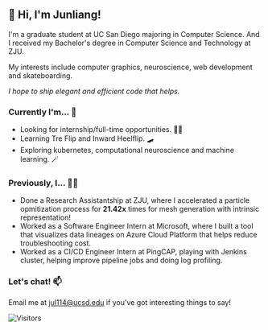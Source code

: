## 👋 Hi, I'm Junliang!

I'm a graduate student at UC San Diego majoring in Computer Science. And I received my Bachelor's degree in Computer Science and Technology at ZJU.

My interests include computer graphics, neuroscience, web development and skateboarding.

*I hope to ship elegant and efficient code that helps.*


### Currently I'm... 🤔
- Looking for internship/full-time opportunities. 🧑‍🏭
- Learning Tre Flip and Inward Heelflip. 🛹
- Exploring kubernetes, computational neuroscience and machine learning. 🪄


### Previously, I... 👨‍💻
- Done a Research Assistantship at ZJU, where I accelerated a particle opmitization process for **21.42x** times for mesh generation with intrinsic representation!
- Worked as a Software Engineer Intern at Microsoft, where I built a tool that visualizes data lineages on Azure Cloud Platform that helps reduce troubleshooting cost.
- Worked as a CI/CD Engineer Intern at PingCAP, playing with Jenkins cluster, helping improve pipeline jobs and doing log profiling.


### Let's chat! 📫 
Email me at [jul114@ucsd.edu](mailto:jul114@ucsd.edu) if you've got interesting things to say!


![Visitors](https://visitor-badge.laobi.icu/badge?page_id=MartinNose) 


 
